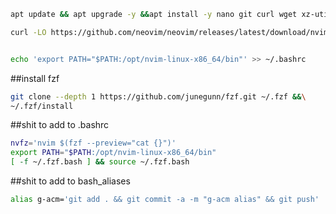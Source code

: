 ```bash
apt update && apt upgrade -y &&apt install -y nano git curl wget xz-utils zstd unzip iproute2 &&apt install -y python3-pip python3-venv pipx python3-flask
```    

```bash
curl -LO https://github.com/neovim/neovim/releases/latest/download/nvim-linux-x86_64.tar.gz &&rm -rf /opt/nvim &&tar -C /opt -xzf nvim-linux-x86_64.tar.gz &&\


echo 'export PATH="$PATH:/opt/nvim-linux-x86_64/bin"' >> ~/.bashrc 
```
##install fzf

```bash
git clone --depth 1 https://github.com/junegunn/fzf.git ~/.fzf &&\
~/.fzf/install
```

##shit to add to .bashrc
```bash
nvfz='nvim $(fzf --preview="cat {}")'
export PATH="$PATH:/opt/nvim-linux-x86_64/bin"
[ -f ~/.fzf.bash ] && source ~/.fzf.bash
```

##shit to add to bash_aliases
```bash
alias g-acm='git add . && git commit -a -m "g-acm alias" && git push'
```
